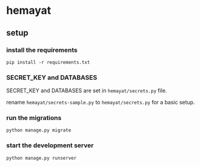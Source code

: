# hemayat

## setup

### install the requirements

```
pip install -r requirements.txt
```

### SECRET_KEY and DATABASES

SECRET_KEY and DATABASES are set in ```hemayat/secrets.py``` file.

rename ```hemayat/secrets-sample.py``` to ```hemayat/secrets.py``` for a basic setup.

### run the migrations
```
python manage.py migrate
```

### start the development server
```
python manage.py runserver
```
